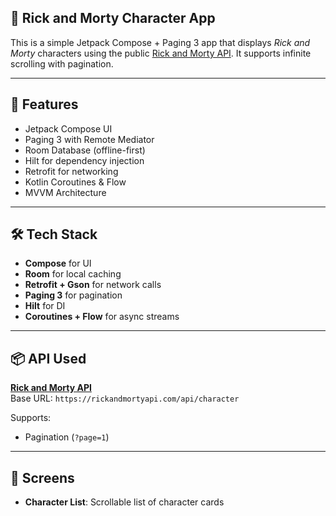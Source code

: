 ## 🧠 Rick and Morty Character App

This is a simple Jetpack Compose + Paging 3 app that displays *Rick and Morty* characters using the public [Rick and Morty API](https://rickandmortyapi.com/). It supports infinite scrolling with pagination.

---

## 🚀 Features

* Jetpack Compose UI
* Paging 3 with Remote Mediator
* Room Database (offline-first)
* Hilt for dependency injection
* Retrofit for networking
* Kotlin Coroutines & Flow
* MVVM Architecture

---

## 🛠 Tech Stack

* **Compose** for UI
* **Room** for local caching
* **Retrofit + Gson** for network calls
* **Paging 3** for pagination
* **Hilt** for DI
* **Coroutines + Flow** for async streams

---

## 📦 API Used

**[Rick and Morty API](https://rickandmortyapi.com/documentation/)**  
Base URL: `https://rickandmortyapi.com/api/character`

Supports:
* Pagination (`?page=1`)

---

## 📲 Screens

* **Character List**: Scrollable list of character cards
